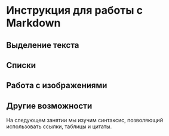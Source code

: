 # Инструкция для работы с Markdown

## Выделение текста

## Списки

## Работа с изображениями

## Другие возможности

На следующем занятии мы изучим синтаксис, позволяющий использовать ссылки, таблицы и цитаты.
